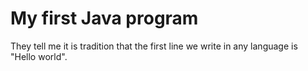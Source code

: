 # My first Java program

They tell me it is tradition that the first line we write in any language is "Hello world".
